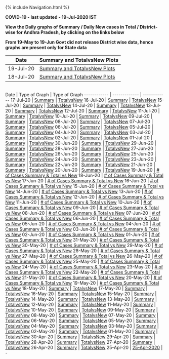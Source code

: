 {% include Navigation.html %}


**COVID-19 - last updated - 19-Jul-2020 IST**

**View the Daily graphs of Summary / Daily New cases in Total / District-wise for Andhra Pradesh, by clicking on the links below**

**From 19-May to 19-Jun Govt did not release District wise data, hence graphs are present only for State data**

Date | Summary and TotalvsNew Plots   
------------ | -------------  
19-Jul-20 |	<a href="https://deepuhub.github.io/COVID-19/pages/20200719-Plots" target="_blank">Summary and TotalvsNew Plots<a/> 
18-Jul-20 |	<a href="https://deepuhub.github.io/COVID-19/pages/20200718-Plots" target="_blank">Summary and TotalvsNew Plots<a/> 
<br>
Date | Type of Graph | Type of Graph  
------------ | ------------- | ------------ 
17-Jul-20 |	<a href="https://deepuhub.github.io/COVID-19/pages/20200717-Summary" target="_blank">Summary<a/> | <a href="https://deepuhub.github.io/COVID-19/pages/20200717-TotalvsNew"	target="_blank">TotalvsNew<a/>
16-Jul-20 |	<a href="https://deepuhub.github.io/COVID-19/pages/20200716-Summary" target="_blank">Summary<a/> | <a href="https://deepuhub.github.io/COVID-19/pages/20200716-TotalvsNew"	target="_blank">TotalvsNew<a/>
15-Jul-20 |	<a href="https://deepuhub.github.io/COVID-19/pages/20200715-Summary" target="_blank">Summary<a/> | <a href="https://deepuhub.github.io/COVID-19/pages/20200715-TotalvsNew"	target="_blank">TotalvsNew<a/>
14-Jul-20 |	<a href="https://deepuhub.github.io/COVID-19/pages/20200714-Summary" target="_blank">Summary<a/> | <a href="https://deepuhub.github.io/COVID-19/pages/20200714-TotalvsNew"	target="_blank">TotalvsNew<a/>
13-Jul-20 |	<a href="https://deepuhub.github.io/COVID-19/pages/20200713-Summary" target="_blank">Summary<a/> | <a href="https://deepuhub.github.io/COVID-19/pages/20200713-TotalvsNew"	target="_blank">TotalvsNew<a/>
12-Jul-20 |	<a href="https://deepuhub.github.io/COVID-19/pages/20200712-Summary" target="_blank">Summary<a/> | <a href="https://deepuhub.github.io/COVID-19/pages/20200712-TotalvsNew"	target="_blank">TotalvsNew<a/>
11-Jul-20 |	<a href="https://deepuhub.github.io/COVID-19/pages/20200711-Summary" target="_blank">Summary<a/> | <a href="https://deepuhub.github.io/COVID-19/pages/20200711-TotalvsNew"	target="_blank">TotalvsNew<a/>
10-Jul-20 |	<a href="https://deepuhub.github.io/COVID-19/pages/20200710-Summary" target="_blank">Summary<a/> | <a href="https://deepuhub.github.io/COVID-19/pages/20200710-TotalvsNew"	target="_blank">TotalvsNew<a/>
09-Jul-20 |	<a href="https://deepuhub.github.io/COVID-19/pages/20200709-Summary" target="_blank">Summary<a/> | <a href="https://deepuhub.github.io/COVID-19/pages/20200709-TotalvsNew"	target="_blank">TotalvsNew<a/>
08-Jul-20 |	<a href="https://deepuhub.github.io/COVID-19/pages/20200708-Summary" target="_blank">Summary<a/> | <a href="https://deepuhub.github.io/COVID-19/pages/20200708-TotalvsNew"	target="_blank">TotalvsNew<a/>
07-Jul-20 |	<a href="https://deepuhub.github.io/COVID-19/pages/20200707-Summary" target="_blank">Summary<a/> | <a href="https://deepuhub.github.io/COVID-19/pages/20200707-TotalvsNew"	target="_blank">TotalvsNew<a/>
06-Jul-20 |	<a href="https://deepuhub.github.io/COVID-19/pages/20200706-Summary" target="_blank">Summary<a/> | <a href="https://deepuhub.github.io/COVID-19/pages/20200706-TotalvsNew"	target="_blank">TotalvsNew<a/>
05-Jul-20 |	<a href="https://deepuhub.github.io/COVID-19/pages/20200705-Summary" target="_blank">Summary<a/> | <a href="https://deepuhub.github.io/COVID-19/pages/20200705-TotalvsNew"	target="_blank">TotalvsNew<a/>
04-Jul-20 |	<a href="https://deepuhub.github.io/COVID-19/pages/20200704-Summary" target="_blank">Summary<a/> | <a href="https://deepuhub.github.io/COVID-19/pages/20200704-TotalvsNew"	target="_blank">TotalvsNew<a/>
03-Jul-20 |	<a href="https://deepuhub.github.io/COVID-19/pages/20200703-Summary" target="_blank">Summary<a/> | <a href="https://deepuhub.github.io/COVID-19/pages/20200703-TotalvsNew"	target="_blank">TotalvsNew<a/>
02-Jul-20 |	<a href="https://deepuhub.github.io/COVID-19/pages/20200702-Summary" target="_blank">Summary<a/> | <a href="https://deepuhub.github.io/COVID-19/pages/20200702-TotalvsNew"	target="_blank">TotalvsNew<a/>
01-Jul-20 |	<a href="https://deepuhub.github.io/COVID-19/pages/20200701-Summary" target="_blank">Summary<a/> | <a href="https://deepuhub.github.io/COVID-19/pages/20200701-TotalvsNew"	target="_blank">TotalvsNew<a/>
30-Jun-20 |	<a href="https://deepuhub.github.io/COVID-19/pages/20200630-Summary" target="_blank">Summary<a/> | <a href="https://deepuhub.github.io/COVID-19/pages/20200630-TotalvsNew"	target="_blank">TotalvsNew<a/>
29-Jun-20 |	<a href="https://deepuhub.github.io/COVID-19/pages/20200629-Summary" target="_blank">Summary<a/> | <a href="https://deepuhub.github.io/COVID-19/pages/20200629-TotalvsNew"	target="_blank">TotalvsNew<a/>
28-Jun-20 |	<a href="https://deepuhub.github.io/COVID-19/pages/20200628-Summary" target="_blank">Summary<a/> | <a href="https://deepuhub.github.io/COVID-19/pages/20200628-TotalvsNew"	target="_blank">TotalvsNew<a/>
27-Jun-20 |	<a href="https://deepuhub.github.io/COVID-19/pages/20200627-Summary" target="_blank">Summary<a/> | <a href="https://deepuhub.github.io/COVID-19/pages/20200627-TotalvsNew"	target="_blank">TotalvsNew<a/>
26-Jun-20 |	<a href="https://deepuhub.github.io/COVID-19/pages/20200626-Summary" target="_blank">Summary<a/> | <a href="https://deepuhub.github.io/COVID-19/pages/20200626-TotalvsNew"	target="_blank">TotalvsNew<a/>
25-Jun-20 |	<a href="https://deepuhub.github.io/COVID-19/pages/20200625-Summary" target="_blank">Summary<a/> | <a href="https://deepuhub.github.io/COVID-19/pages/20200625-TotalvsNew"	target="_blank">TotalvsNew<a/>
24-Jun-20 |	<a href="https://deepuhub.github.io/COVID-19/pages/20200624-Summary" target="_blank">Summary<a/> | <a href="https://deepuhub.github.io/COVID-19/pages/20200624-TotalvsNew"	target="_blank">TotalvsNew<a/>
23-Jun-20 |	<a href="https://deepuhub.github.io/COVID-19/pages/20200623-Summary" target="_blank">Summary<a/> | <a href="https://deepuhub.github.io/COVID-19/pages/20200623-TotalvsNew"	target="_blank">TotalvsNew<a/>
22-Jun-20 |	<a href="https://deepuhub.github.io/COVID-19/pages/20200622-Summary" target="_blank">Summary<a/> | <a href="https://deepuhub.github.io/COVID-19/pages/20200622-TotalvsNew"	target="_blank">TotalvsNew<a/>
21-Jun-20 |	<a href="https://deepuhub.github.io/COVID-19/pages/20200621-Summary" target="_blank">Summary<a/> | <a href="https://deepuhub.github.io/COVID-19/pages/20200621-TotalvsNew"	target="_blank">TotalvsNew<a/>
20-Jun-20 |	<a href="https://deepuhub.github.io/COVID-19/pages/20200620-Summary" target="_blank">Summary<a/> | <a href="https://deepuhub.github.io/COVID-19/pages/20200620-TotalvsNew"	target="_blank">TotalvsNew<a/>
19-Jun-20 |	<a href="https://deepuhub.github.io/COVID-19/pages/20200619-SummaryNTotalvsNew" target="_blank"># of Cases Summary & Total vs New<a/>
18-Jun-20 |	<a href="https://deepuhub.github.io/COVID-19/pages/20200618-SummaryNTotalvsNew" target="_blank"># of Cases Summary & Total vs New<a/>
17-Jun-20 |	<a href="https://deepuhub.github.io/COVID-19/pages/20200617-SummaryNTotalvsNew" target="_blank"># of Cases Summary & Total vs New<a/>
16-Jun-20 |	<a href="https://deepuhub.github.io/COVID-19/pages/20200616-SummaryNTotalvsNew" target="_blank"># of Cases Summary & Total vs New<a/>
15-Jun-20 |	<a href="https://deepuhub.github.io/COVID-19/pages/20200615-SummaryNTotalvsNew" target="_blank"># of Cases Summary & Total vs New<a/>
14-Jun-20 |	<a href="https://deepuhub.github.io/COVID-19/pages/20200614-SummaryNTotalvsNew" target="_blank"># of Cases Summary & Total vs New<a/>
13-Jun-20 |	<a href="https://deepuhub.github.io/COVID-19/pages/20200613-SummaryNTotalvsNew" target="_blank"># of Cases Summary & Total vs New<a/>
12-Jun-20 |	<a href="https://deepuhub.github.io/COVID-19/pages/20200612-SummaryNTotalvsNew" target="_blank"># of Cases Summary & Total vs New<a/>
11-Jun-20 |	<a href="https://deepuhub.github.io/COVID-19/pages/20200611-SummaryNTotalvsNew" target="_blank"># of Cases Summary & Total vs New<a/>
10-Jun-20 |	<a href="https://deepuhub.github.io/COVID-19/pages/20200610-SummaryNTotalvsNew" target="_blank"># of Cases Summary & Total vs New<a/>
09-Jun-20 |	<a href="https://deepuhub.github.io/COVID-19/pages/20200609-SummaryNTotalvsNew" target="_blank"># of Cases Summary & Total vs New<a/>
08-Jun-20 |	<a href="https://deepuhub.github.io/COVID-19/pages/20200608-SummaryNTotalvsNew" target="_blank"># of Cases Summary & Total vs New<a/>
07-Jun-20 |	<a href="https://deepuhub.github.io/COVID-19/pages/20200607-SummaryNTotalvsNew" target="_blank"># of Cases Summary & Total vs New<a/>	
06-Jun-20 |	<a href="https://deepuhub.github.io/COVID-19/pages/20200606-SummaryNTotalvsNew" target="_blank"># of Cases Summary & Total vs New<a/>	
05-Jun-20 |	<a href="https://deepuhub.github.io/COVID-19/pages/20200605-SummaryNTotalvsNew" target="_blank"># of Cases Summary & Total vs New<a/>	
04-Jun-20 |	<a href="https://deepuhub.github.io/COVID-19/pages/20200604-SummaryNTotalvsNew" target="_blank"># of Cases Summary & Total vs New<a/>	
03-Jun-20 |	<a href="https://deepuhub.github.io/COVID-19/pages/20200603-SummaryNTotalvsNew" target="_blank"># of Cases Summary & Total vs New<a/>	
02-Jun-20 |	<a href="https://deepuhub.github.io/COVID-19/pages/20200602-SummaryNTotalvsNew" target="_blank"># of Cases Summary & Total vs New<a/>	
01-Jun-20 |	<a href="https://deepuhub.github.io/COVID-19/pages/20200601-SummaryNTotalvsNew" target="_blank"># of Cases Summary & Total vs New<a/>	
31-May-20 |	<a href="https://deepuhub.github.io/COVID-19/pages/20200531-SummaryNTotalvsNew" target="_blank"># of Cases Summary & Total vs New<a/>	
30-May-20 |	<a href="https://deepuhub.github.io/COVID-19/pages/20200530-SummaryNTotalvsNew" target="_blank"># of Cases Summary & Total vs New<a/>	
29-May-20 |	<a href="https://deepuhub.github.io/COVID-19/pages/20200529-SummaryNTotalvsNew" target="_blank"># of Cases Summary & Total vs New<a/>	
28-May-20 |	<a href="https://deepuhub.github.io/COVID-19/pages/20200528-SummaryNTotalvsNew" target="_blank"># of Cases Summary & Total vs New<a/>	
27-May-20 |	<a href="https://deepuhub.github.io/COVID-19/pages/20200527-SummaryNTotalvsNew" target="_blank"># of Cases Summary & Total vs New<a/>	
26-May-20 |	<a href="https://deepuhub.github.io/COVID-19/pages/20200526-SummaryNTotalvsNew" target="_blank"># of Cases Summary & Total vs New<a/>	
25-May-20 |	<a href="https://deepuhub.github.io/COVID-19/pages/20200525-SummaryNTotalvsNew" target="_blank"># of Cases Summary & Total vs New<a/>	
24-May-20 |	<a href="https://deepuhub.github.io/COVID-19/pages/20200524-SummaryNTotalvsNew" target="_blank"># of Cases Summary & Total vs New<a/>	
23-May-20 |	<a href="https://deepuhub.github.io/COVID-19/pages/20200523-SummaryNTotalvsNew" target="_blank"># of Cases Summary & Total vs New<a/>	
22-May-20 |	<a href="https://deepuhub.github.io/COVID-19/pages/20200522-SummaryNTotalvsNew" target="_blank"># of Cases Summary & Total vs New<a/>	
21-May-20 |	<a href="https://deepuhub.github.io/COVID-19/pages/20200521-SummaryNTotalvsNew" target="_blank"># of Cases Summary & Total vs New<a/>	
20-May-20 |	<a href="https://deepuhub.github.io/COVID-19/pages/20200520-SummaryNTotalvsNew" target="_blank"># of Cases Summary & Total vs New<a/>	
19-May-20 |	<a href="https://deepuhub.github.io/COVID-19/pages/20200519-SummaryNTotalvsNew" target="_blank"># of Cases Summary & Total vs New<a/>	
18-May-20 |	<a href="https://deepuhub.github.io/COVID-19/pages/20200518-Summary" target="_blank">Summary<a/> | <a href="https://deepuhub.github.io/COVID-19/pages/20200518-TotalvsNew"	target="_blank">TotalvsNew<a/>
17-May-20 |	<a href="https://deepuhub.github.io/COVID-19/pages/20200517-Summary" target="_blank">Summary<a/> | <a href="https://deepuhub.github.io/COVID-19/pages/20200517-TotalvsNew"	target="_blank">TotalvsNew<a/>
16-May-20 |	<a href="https://deepuhub.github.io/COVID-19/pages/20200516-Summary" target="_blank">Summary<a/> | <a href="https://deepuhub.github.io/COVID-19/pages/20200516-TotalvsNew"	target="_blank">TotalvsNew<a/>
15-May-20 |	<a href="https://deepuhub.github.io/COVID-19/pages/20200515-Summary" target="_blank">Summary<a/> | <a href="https://deepuhub.github.io/COVID-19/pages/20200515-TotalvsNew"	target="_blank">TotalvsNew<a/>
14-May-20 |	<a href="https://deepuhub.github.io/COVID-19/pages/20200514-Summary" target="_blank">Summary<a/> | <a href="https://deepuhub.github.io/COVID-19/pages/20200514-TotalvsNew"	target="_blank">TotalvsNew<a/>
13-May-20 |	<a href="https://deepuhub.github.io/COVID-19/pages/20200513-Summary" target="_blank">Summary<a/> | <a href="https://deepuhub.github.io/COVID-19/pages/20200513-TotalvsNew"	target="_blank">TotalvsNew<a/>
12-May-20 |	<a href="https://deepuhub.github.io/COVID-19/pages/20200512-Summary" target="_blank">Summary<a/> | <a href="https://deepuhub.github.io/COVID-19/pages/20200512-TotalvsNew"	target="_blank">TotalvsNew<a/>
11-May-20 |	<a href="https://deepuhub.github.io/COVID-19/pages/20200511-Summary" target="_blank">Summary<a/> | <a href="https://deepuhub.github.io/COVID-19/pages/20200511-TotalvsNew"	target="_blank">TotalvsNew<a/>
10-May-20 |	<a href="https://deepuhub.github.io/COVID-19/pages/20200510-Summary" target="_blank">Summary<a/> | <a href="https://deepuhub.github.io/COVID-19/pages/20200510-TotalvsNew"	target="_blank">TotalvsNew<a/>
09-May-20 |	<a href="https://deepuhub.github.io/COVID-19/pages/20200509-Summary" target="_blank">Summary<a/> | <a href="https://deepuhub.github.io/COVID-19/pages/20200509-TotalvsNew"	target="_blank">TotalvsNew<a/>
08-May-20 |	<a href="https://deepuhub.github.io/COVID-19/pages/20200508-Summary" target="_blank">Summary<a/> | <a href="https://deepuhub.github.io/COVID-19/pages/20200508-TotalvsNew"	target="_blank">TotalvsNew<a/>
07-May-20 |	<a href="https://deepuhub.github.io/COVID-19/pages/20200507-Summary" target="_blank">Summary<a/> | <a href="https://deepuhub.github.io/COVID-19/pages/20200507-TotalvsNew"	target="_blank">TotalvsNew<a/>
06-May-20 |	<a href="https://deepuhub.github.io/COVID-19/pages/20200506-Summary" target="_blank">Summary<a/> | <a href="https://deepuhub.github.io/COVID-19/pages/20200506-TotalvsNew"	target="_blank">TotalvsNew<a/>
05-May-20 |	<a href="https://deepuhub.github.io/COVID-19/pages/20200505-Summary" target="_blank">Summary<a/> | <a href="https://deepuhub.github.io/COVID-19/pages/20200505-TotalvsNew"	target="_blank">TotalvsNew<a/>
04-May-20 |	<a href="https://deepuhub.github.io/COVID-19/pages/20200504-Summary" target="_blank">Summary<a/> | <a href="https://deepuhub.github.io/COVID-19/pages/20200504-TotalvsNew"	target="_blank">TotalvsNew<a/>
03-May-20 |	<a href="https://deepuhub.github.io/COVID-19/pages/20200503-Summary" target="_blank">Summary<a/> | <a href="https://deepuhub.github.io/COVID-19/pages/20200503-TotalvsNew"	target="_blank">TotalvsNew<a/>
02-May-20 |	<a href="https://deepuhub.github.io/COVID-19/pages/20200502-Summary" target="_blank">Summary<a/> | <a href="https://deepuhub.github.io/COVID-19/pages/20200502-TotalvsNew"	target="_blank">TotalvsNew<a/>
01-May-20 |	<a href="https://deepuhub.github.io/COVID-19/pages/20200501-Summary" target="_blank">Summary<a/> | <a href="https://deepuhub.github.io/COVID-19/pages/20200501-TotalvsNew"	target="_blank">TotalvsNew<a/>
30-Apr-20 |	<a href="https://deepuhub.github.io/COVID-19/pages/20200430-Summary" target="_blank">Summary<a/> | <a href="https://deepuhub.github.io/COVID-19/pages/20200430-TotalvsNew"	target="_blank">TotalvsNew<a/>
29-Apr-20 |	<a href="https://deepuhub.github.io/COVID-19/pages/20200429-Summary" target="_blank">Summary<a/> | <a href="https://deepuhub.github.io/COVID-19/pages/20200429-TotalvsNew"	target="_blank">TotalvsNew<a/>
28-Apr-20 |	<a href="https://deepuhub.github.io/COVID-19/pages/20200428-Summary" target="_blank">Summary<a/> | <a href="https://deepuhub.github.io/COVID-19/pages/20200428-TotalvsNew"	target="_blank">TotalvsNew<a/>
27-Apr-20 |	<a href="https://deepuhub.github.io/COVID-19/pages/20200427-Summary" target="_blank">Summary<a/> | <a href="https://deepuhub.github.io/COVID-19/pages/20200427-TotalvsNew"	target="_blank">TotalvsNew<a/>
26-Apr-20 |	<a href="https://deepuhub.github.io/COVID-19/pages/20200426-Summary" target="_blank">Summary<a/> | <a href="https://deepuhub.github.io/COVID-19/pages/20200426-TotalvsNew"	target="_blank">TotalvsNew<a/>
25-Apr-20 |	<a href="https://deepuhub.github.io/COVID-19/pages/20200425" target="_blank">25-Apr-2020<a/> | -	